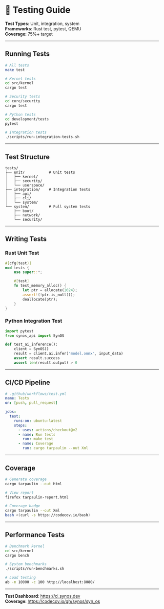 # 🧪 Testing Guide

**Test Types**: Unit, integration, system  
**Frameworks**: Rust test, pytest, QEMU  
**Coverage**: 75%+ target

---

## Running Tests

```bash
# All tests
make test

# Kernel tests
cd src/kernel
cargo test

# Security tests
cd core/security
cargo test

# Python tests
cd development/tests
pytest

# Integration tests
./scripts/run-integration-tests.sh
```

---

## Test Structure

```
tests/
├── unit/           # Unit tests
│   ├── kernel/
│   ├── security/
│   └── userspace/
├── integration/    # Integration tests
│   ├── api/
│   ├── cli/
│   └── system/
└── system/         # Full system tests
    ├── boot/
    ├── network/
    └── security/
```

---

## Writing Tests

### Rust Unit Test

```rust
#[cfg(test)]
mod tests {
    use super::*;

    #[test]
    fn test_memory_alloc() {
        let ptr = allocate(1024);
        assert!(!ptr.is_null());
        deallocate(ptr);
    }
}
```

### Python Integration Test

```python
import pytest
from synos_api import SynOS

def test_ai_inference():
    client = SynOS()
    result = client.ai.infer("model.onnx", input_data)
    assert result.success
    assert len(result.output) > 0
```

---

## CI/CD Pipeline

```yaml
# .github/workflows/test.yml
name: Tests
on: [push, pull_request]

jobs:
  test:
    runs-on: ubuntu-latest
    steps:
      - uses: actions/checkout@v2
      - name: Run tests
        run: make test
      - name: Coverage
        run: cargo tarpaulin --out Xml
```

---

## Coverage

```bash
# Generate coverage
cargo tarpaulin --out Html

# View report
firefox tarpaulin-report.html

# Coverage badge
cargo tarpaulin --out Xml
bash <(curl -s https://codecov.io/bash)
```

---

## Performance Tests

```bash
# Benchmark kernel
cd src/kernel
cargo bench

# System benchmarks
./scripts/run-benchmarks.sh

# Load testing
ab -n 10000 -c 100 http://localhost:8080/
```

---

**Test Dashboard**: https://ci.synos.dev  
**Coverage**: https://codecov.io/gh/synos/syn_os
